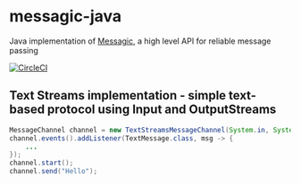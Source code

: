 # messagic-java 
Java implementation of [Messagic](https://github.com/jacekolszak/messagic), a high level API for reliable message passing

[![CircleCI](https://circleci.com/gh/jacekolszak/messagic-java.svg?style=svg)](https://circleci.com/gh/jacekolszak/messagic-java)

## Text Streams implementation - simple text-based protocol using Input and OutputStreams

```Java
MessageChannel channel = new TextStreamsMessageChannel(System.in, System.out);
channel.events().addListener(TextMessage.class, msg -> {
    ...
});
channel.start();
channel.send("Hello");
```
